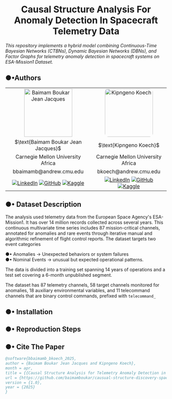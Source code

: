 
<center>

# $\text{Causal Structure Analysis For Anomaly Detection In Spacecraft Telemetry Data}$

</center>

_This repository implements a hybrid model combining Continuous-Time Bayesian Networks (CTBNs), Dynamic Bayesian Networks (DBNs), and Factor Graphs for telemetry anomaly detection in spacecraft systems on ESA-Mission1 Dataset._

<!-- ![image](https://github.com/user-attachments/assets/ba0ce6e2-145e-44f4-9501-f0f70e43ea9d) -->
<!-- ![image](https://github.com/user-attachments/assets/40d0df5a-c678-42b8-af9f-6efe6d194335) -->

## $\text{●•Authors}$

<center>
<table align="center" style="width: 100%; text-align: center;">
  <tr>
    <td align="center"><img src="https://github.com/user-attachments/assets/40d0df5a-c678-42b8-af9f-6efe6d194335" alt="Baimam Boukar Jean Jacques" width="150" height="150"></td>
    <td align="center"><img src="https://github.com/user-attachments/assets/ba0ce6e2-145e-44f4-9501-f0f70e43ea9d" alt="Kipngeno Koech" width="150" height="150" style="border-radius: 10px;"></td>
  </tr>
  <tr>
    <td>$\text{Baimam Boukar Jean Jacques}$</td>
    <td>$\text{Kipngeno Koech}$</td>
  </tr>
  <tr>
    <td>Carnegie Mellon University Africa</td>
    <td>Carnegie Mellon University Africa</td>
  </tr>
  <tr>
    <td>
      <stong>bbaimamb@andrew.cmu.edu</stong>
    </td>
    <td>bkoech@andrew.cmu.edu</td>
  </tr>
  <tr>
    <td>
      <a href="https://linkedin.com/in/baimamboukar"><img src="https://img.shields.io/badge/LinkedIn-0077B5?logo=linkedin&logoColor=white" alt="LinkedIn"></a>
      <a href="https://github.com/baimamboukar"><img src="https://img.shields.io/badge/GitHub-181717?logo=github&logoColor=white" alt="GitHub"></a>
      <a href="https://kaggle.com/baimamboukar"><img src="https://img.shields.io/badge/Kaggle-20BEFF?logo=kaggle&logoColor=white" alt="Kaggle"></a>
    </td>
    <td>
      <a href="https://linkedin.com/in/kipngenokoech"><img src="https://img.shields.io/badge/LinkedIn-0077B5?logo=linkedin&logoColor=white" alt="LinkedIn"></a>
      <a href="https://github.com/kkipngeokoech"><img src="https://img.shields.io/badge/GitHub-181717?logo=github&logoColor=white" alt="GitHub"></a>
      <a href="https://kaggle.com/kipngenokoech"><img src="https://img.shields.io/badge/Kaggle-20BEFF?logo=kaggle&logoColor=white" alt="Kaggle"></a>
    </td>
  </tr>
</table>
</center>

## ●• $\text{Dataset Description}$

The analysis used telemetry data from the European Space Agency's ESA-Mission1. It has over 14 million records collected across several years. This continuous multivariate time series includes 87 mission-critical channels, annotated for anomalies and rare events through iterative manual and algorithmic refinement of flight control reports. The dataset targets two event categories

●• Anomalies $\to$ Unexpected behaviors or system failures <br>
●• Nominal Events $\to$ unusual but expected operational patterns. 

The data is divided into a training set spanning 14 years of operations and a test set covering a 6-month unpublished segment.

The dataset has 87 telemetry channels, 58 target channels monitored for anomalies, 18 auxiliary environmental variables, and 11 telecommand channels that are binary control commands, prefixed with `telecommand_`

## ●• $\text{Installation}$

## ●• $\text{Reproduction Steps}$

## ●• $\text{Cite The Paper}$

```bibtex
@software{bbaimamb_bkoech_2025,
author = {Baimam Boukar Jean Jacques and Kipngeno Koech},
month = apr,
title = {{Causal Structure Analysis for Telemetry Anomaly Detection in Spacecraft Systems}},
url = {https://github.com/baimamboukar/causual-structure-discovery-spacecraft-telemetry},
version = {1.0},
year = {2025}
}
```